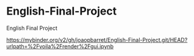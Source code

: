 # English-Final-Project
English Final Project

https://mybinder.org/v2/gh/joaopbarret/English-Final-Project.git/HEAD?urlpath=%2Fvoila%2Frender%2Fgui.ipynb
